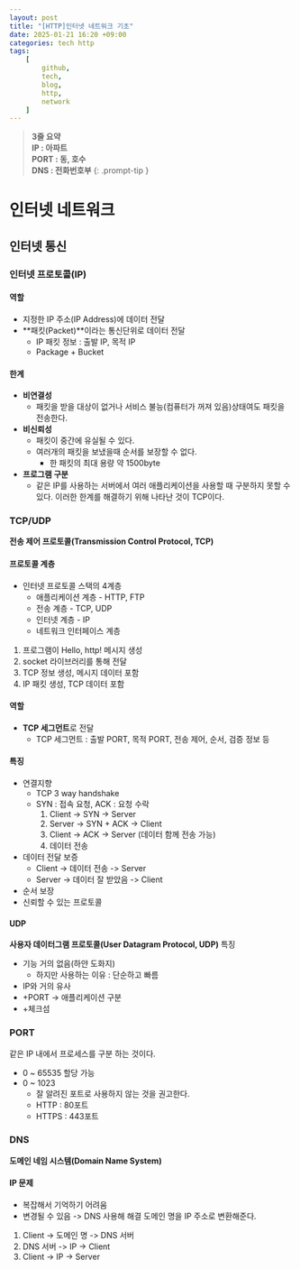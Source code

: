 ```yaml
---
layout: post
title: "[HTTP]인터넷 네트워크 기초"
date: 2025-01-21 16:20 +09:00
categories: tech http
tags:
    [
        github,
        tech,
        blog,
        http,
        network
    ]
---
```


> **3줄 요약**
<br>**IP : 아파트**
<br>**PORT : 동, 호수**
<br>**DNS : 전화번호부**
{: .prompt-tip }

# 인터넷 네트워크
## 인터넷 통신
### 인터넷 프로토콜(IP)
#### 역할
- 지정한 IP 주소(IP Address)에 데이터 전달
- **패킷(Packet)**이라는 통신단위로 데이터 전달
  - IP 패킷 정보 : 출발 IP, 목적 IP
  - Package + Bucket
#### 한계
- **비연결성**
  - 패킷을 받을 대상이 없거나 서비스 불능(컴퓨터가 꺼져 있음)상태여도 패킷을 전송한다.
- **비신뢰성**
  - 패킷이 중간에 유실될 수 있다.
  - 여러개의 패킷을 보냈을때 순서를 보장할 수 없다.
    - 한 패킷의 최대 용량 약 1500byte
- **프로그램 구분**
  - 같은 IP를 사용하는 서버에서 여러 애플리케이션을 사용할 때 구분하지 못할 수 있다.
이러한 한계를 해결하기 위해 나타난 것이 TCP이다.
### TCP/UDP
**전송 제어 프로토콜(Transmission Control Protocol, TCP)**
#### 프로토콜 계층
- 인터넷 프로토콜 스택의 4계층
  - 애플리케이션 계층 - HTTP, FTP
  - 전송 계층 - TCP, UDP
  - 인터넷 계층 - IP
  - 네트워크 인터페이스 계층
1. 프로그램이 Hello, http! 메시지 생성
2. socket 라이브러리를 통해 전달
3. TCP 정보 생성, 메시지 데이터 포함
4. IP 패킷 생성, TCP 데이터 포함
#### 역할
- **TCP 세그먼트**로 전달
  - TCP 세그먼트 : 출발 PORT, 목적 PORT, 전송 제어, 순서, 검증 정보 등
#### 특징
- 연결지향
  - TCP 3 way handshake
  - SYN : 접속 요청, ACK : 요청 수락
    1. Client -> SYN -> Server
    2. Server -> SYN + ACK -> Client
    3. Client -> ACK -> Server (데이터 함께 전송 가능)
    4. 데이터 전송
- 데이터 전달 보증
  - Client -> 데이터 전송 -> Server
  - Server -> 데이터 잘 받았음 -> Client
- 순서 보장
- 신뢰할 수 있는 프로토콜
#### UDP
**사용자 데이터그램 프로토콜(User Datagram Protocol, UDP)**
특징
- 기능 거의 없음(하얀 도화지)
  - 하지만 사용하는 이유 : 단순하고 빠름
- IP와 거의 유사
- +PORT
  -> 애플리케이션 구분
- +체크섬
### PORT
같은 IP 내에서 프로세스를 구분 하는 것이다.
- 0 ~ 65535 할당 가능
- 0 ~ 1023
  - 잘 알려진 포트로 사용하지 않는 것을 권고한다.
  - HTTP : 80포트
  - HTTPS : 443포트
### DNS
**도메인 네임 시스템(Domain Name System)**
#### IP 문제
- 복잡해서 기억하기 어려움
- 변경될 수 있음
-> DNS 사용해 해결
도메인 명을 IP 주소로 변환해준다.
1. Client -> 도메인 명 -> DNS 서버
2. DNS 서버 -> IP -> Client
3. Client -> IP -> Server